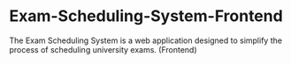 # Exam-Scheduling-System-Frontend
The Exam Scheduling System is a web application designed to simplify the process of scheduling university exams. (Frontend)
